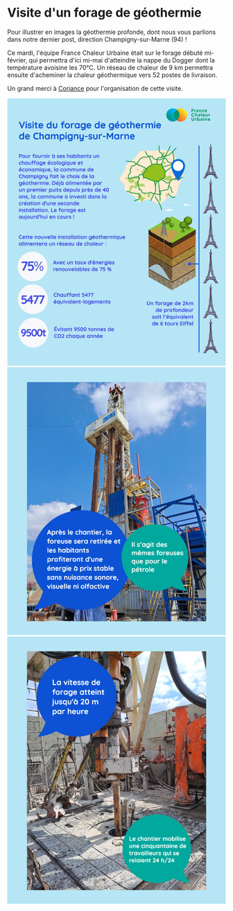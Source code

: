 # Visite d'un forage de géothermie

Pour illustrer en images la géothermie profonde, dont nous vous parlions dans notre dernier post, direction Champigny-sur-Marne (94) !

Ce mardi, l'équipe France Chaleur Urbaine était sur le forage débuté mi-février, qui permettra d'ici mi-mai d'atteindre la nappe du Dogger dont la température avoisine les 70°C. Un réseau de chaleur de 9 km permettra ensuite d'acheminer la chaleur géothermique vers 52 postes de livraison.

Un grand merci à [Coriance](https://groupe-coriance.fr/) pour l'organisation de cette visite.

![](<.gitbook/assets/champigny01 (2).jpg>)![](<.gitbook/assets/champigny02 (2).jpg>)![](.gitbook/assets/champigny03.jpg)
